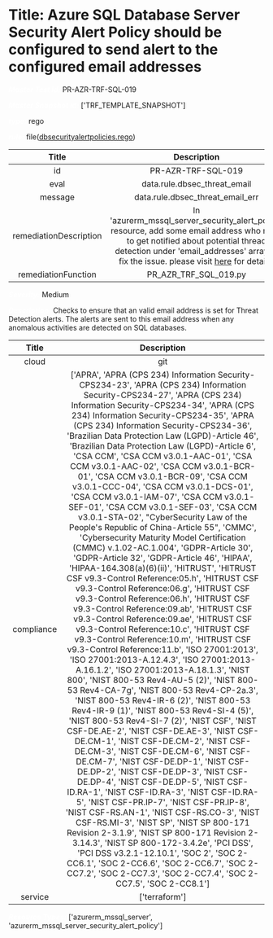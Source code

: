



# Title: Azure SQL Database Server Security Alert Policy should be configured to send alert to the configured email addresses


***<font color="white">Master Test Id:</font>*** PR-AZR-TRF-SQL-019

***<font color="white">Master Snapshot Id:</font>*** ['TRF_TEMPLATE_SNAPSHOT']

***<font color="white">type:</font>*** rego

***<font color="white">rule:</font>*** file([dbsecurityalertpolicies.rego])  
  
  
  
  

|Title|Description|
| :---: | :---: |
|id|PR-AZR-TRF-SQL-019|
|eval|data.rule.dbsec_threat_email|
|message|data.rule.dbsec_threat_email_err|
|remediationDescription|In 'azurerm_mssql_server_security_alert_policy' resource, add some email address who need to get notified about potential thread detection under 'email_addresses' array to fix the issue. please visit <a href='https://registry.terraform.io/providers/hashicorp/azurerm/latest/docs/resources/mssql_server_security_alert_policy#email_addresses' target='_blank'>here</a> for details.|
|remediationFunction|PR_AZR_TRF_SQL_019.py|


***<font color="white">Severity:</font>*** Medium

***<font color="white">Description:</font>*** Checks to ensure that an valid email address is set for Threat Detection alerts. The alerts are sent to this email address when any anomalous activities are detected on SQL databases.  
  
  

|Title|Description|
| :---: | :---: |
|cloud|git|
|compliance|['APRA', 'APRA (CPS 234) Information Security-CPS234-23', 'APRA (CPS 234) Information Security-CPS234-27', 'APRA (CPS 234) Information Security-CPS234-34', 'APRA (CPS 234) Information Security-CPS234-35', 'APRA (CPS 234) Information Security-CPS234-36', 'Brazilian Data Protection Law (LGPD)-Article 46', 'Brazilian Data Protection Law (LGPD)-Article 6', 'CSA CCM', 'CSA CCM v3.0.1-AAC-01', 'CSA CCM v3.0.1-AAC-02', 'CSA CCM v3.0.1-BCR-01', 'CSA CCM v3.0.1-BCR-09', 'CSA CCM v3.0.1-CCC-04', 'CSA CCM v3.0.1-DCS-01', 'CSA CCM v3.0.1-IAM-07', 'CSA CCM v3.0.1-SEF-01', 'CSA CCM v3.0.1-SEF-03', 'CSA CCM v3.0.1-STA-02', "CyberSecurity Law of the People's Republic of China-Article 55", 'CMMC', 'Cybersecurity Maturity Model Certification (CMMC) v.1.02-AC.1.004', 'GDPR-Article 30', 'GDPR-Article 32', 'GDPR-Article 46', 'HIPAA', 'HIPAA-164.308(a)(6)(ii)', 'HITRUST', 'HITRUST CSF v9.3-Control Reference:05.h', 'HITRUST CSF v9.3-Control Reference:06.g', 'HITRUST CSF v9.3-Control Reference:06.h', 'HITRUST CSF v9.3-Control Reference:09.ab', 'HITRUST CSF v9.3-Control Reference:09.ae', 'HITRUST CSF v9.3-Control Reference:10.c', 'HITRUST CSF v9.3-Control Reference:10.m', 'HITRUST CSF v9.3-Control Reference:11.b', 'ISO 27001:2013', 'ISO 27001:2013-A.12.4.3', 'ISO 27001:2013-A.16.1.2', 'ISO 27001:2013-A.18.1.3', 'NIST 800', 'NIST 800-53 Rev4-AU-5 (2)', 'NIST 800-53 Rev4-CA-7g', 'NIST 800-53 Rev4-CP-2a.3', 'NIST 800-53 Rev4-IR-6 (2)', 'NIST 800-53 Rev4-IR-9 (1)', 'NIST 800-53 Rev4-SI-4 (5)', 'NIST 800-53 Rev4-SI-7 (2)', 'NIST CSF', 'NIST CSF-DE.AE-2', 'NIST CSF-DE.AE-3', 'NIST CSF-DE.CM-1', 'NIST CSF-DE.CM-2', 'NIST CSF-DE.CM-3', 'NIST CSF-DE.CM-6', 'NIST CSF-DE.CM-7', 'NIST CSF-DE.DP-1', 'NIST CSF-DE.DP-2', 'NIST CSF-DE.DP-3', 'NIST CSF-DE.DP-4', 'NIST CSF-DE.DP-5', 'NIST CSF-ID.RA-1', 'NIST CSF-ID.RA-3', 'NIST CSF-ID.RA-5', 'NIST CSF-PR.IP-7', 'NIST CSF-PR.IP-8', 'NIST CSF-RS.AN-1', 'NIST CSF-RS.CO-3', 'NIST CSF-RS.MI-3', 'NIST SP', 'NIST SP 800-171 Revision 2-3.1.9', 'NIST SP 800-171 Revision 2-3.14.3', 'NIST SP 800-172-3.4.2e', 'PCI DSS', 'PCI DSS v3.2.1-12.10.1', 'SOC 2', 'SOC 2-CC6.1', 'SOC 2-CC6.6', 'SOC 2-CC6.7', 'SOC 2-CC7.2', 'SOC 2-CC7.3', 'SOC 2-CC7.4', 'SOC 2-CC7.5', 'SOC 2-CC8.1']|
|service|['terraform']|


***<font color="white">Resource Types:</font>*** ['azurerm_mssql_server', 'azurerm_mssql_server_security_alert_policy']


[dbsecurityalertpolicies.rego]: https://github.com/prancer-io/prancer-compliance-test/tree/master/azure/terraform/dbsecurityalertpolicies.rego
